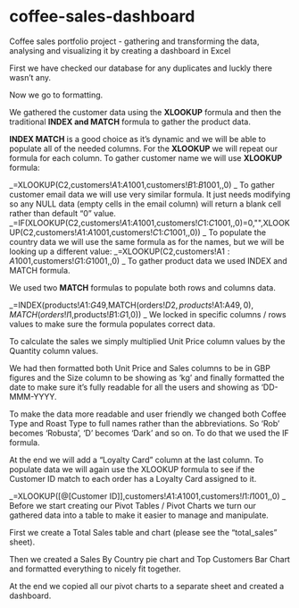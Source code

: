 # coffee-sales-dashboard
Coffee sales portfolio project - gathering and transforming the data, analysing and visualizing it by creating a dashboard in Excel

First we have checked our database for any duplicates and luckly there wasn’t any.

Now we go to formatting.

We gathered the customer data using the **XLOOKUP** formula and then the traditional **INDEX  and MATCH** formula to gather the product data.

**INDEX MATCH** is a good choice as it’s dynamic and we will be able to populate all of the needed columns. For the **XLOOKUP** we will repeat our formula for each column.
To gather customer name we will use **XLOOKUP** formula:

_=XLOOKUP(C2,customers!$A$1:$A$1001,customers!$B$1:$B$1001,,0)
_
To gather customer email data we will use very similar formula. It just needs modifying so any NULL data (empty cells in the email column) will return a blank cell rather than default “0” value.
_=IF(XLOOKUP(C2,customers!$A$1:$A$1001,customers!$C$1:$C$1001,,0)=0,"",XLOOKUP(C2,customers!$A$1:$A$1001,customers!$C$1:$C$1001,,0))
_
To populate the country data we will use the same formula as for the names, but we will be looking up a different value:
_=XLOOKUP(C2,customers!A$1:A$1001,customers!$G$1:$G$1001,,0)
_
To gather product data we used INDEX and MATCH formula.

We used two **MATCH** formulas to populate both rows and columns data.

_=INDEX(products!$A$1:$G$49,MATCH(orders!$D2,products!$A$1:$A$49,0),MATCH(orders!I$1,products!$B$1:$G$1,0))
_
We locked in specific columns / rows values to make sure the formula populates correct data.

To calculate the sales we simply multiplied Unit Price column values by the Quantity column values.

We had then formatted both Unit Price and Sales columns to be in GBP figures and the Size column to be showing as ‘kg’ and finally formatted the date to make sure it’s fully readable for all the users and showing as ‘DD-MMM-YYYY.

To make the data more readable and user friendly we changed both Coffee Type and Roast Type to full names rather than the abbreviations. So ‘Rob’ becomes ‘Robusta’, ‘D’ becomes ‘Dark’ and so on. To do that we used the IF formula.

At the end we will add a “Loyalty Card” column at the last column. To populate data we will again use the XLOOKUP formula to see if the Customer ID match to each order has a Loyalty Card assigned to it.

_=XLOOKUP([@[Customer ID]],customers!$A$1:$A$1001,customers!$I$1:$I$1001,,0)
_
Before we start creating our Pivot Tables / Pivot Charts we turn our gathered data into a table to make it easier to manage and manipulate.

First we create a Total Sales table and chart (please see the “total_sales” sheet). 

Then we created a Sales By Country pie chart and Top Customers Bar Chart and formatted everything to nicely fit together.

At the end we copied all our pivot charts to a separate sheet and created a dashboard.

